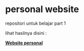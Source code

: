 # personal website
repositori untuk belajar part 1

lihat hasilnya disini :

**[Website personal](https://personalwebando.vercel.app/)**
